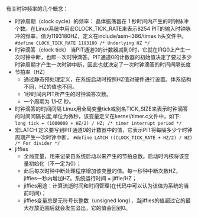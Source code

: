 有关时钟频率的几个概念：
* 时钟周期（clock cycle）的频率：
  晶体振荡器在 1 秒时间内产生的时钟脉冲个数。在Linux系统中用宏CLOCK_TICK_RATE来表示8254 PIT的输入时钟脉冲的频率，值为1193180HZ，定义在include/asm-i386/timex.h头文件中。
  ```#define CLOCK_TICK_RATE 1193180 /* Underlying HZ */```
* 时钟滴答（clock tick）
  当PIT通道0的计数器减到0时，它就在IRQ0上产生一次时钟中断，也即一次时钟滴答。PIT通道0的计数器的初始值决定了要过多少时钟周期才产生一次时钟中断，因此也就决定了一次时钟滴答的时间间隔长度
* 节拍率（HZ）
  - 通过静态预处理定义，在系统启动时按照HZ值对硬件进行设置。体系结构不同，HZ的值也不同。
  - 1秒时间内PIT所产生的时钟滴答次数。
  - 一个周期为 1/HZ 秒。
* 时钟滴答的时间间隔
  Linux用全局变量tick或别名TICK_SIZE来表示时钟滴答的时间间隔长度,单位为微秒，该变量定义在kernel/timer.c文件中，如下:
  ```long tick = (1000000 + HZ/2) / HZ; /* timer interrupt period */ ```
* 宏LATCH
  定义要写到PIT通道0的计数器中的值，它表示PIT将每隔多少个时钟周期产生一次时钟中断。
  ```#define LATCH ((CLOCK_TICK_RATE + HZ/2) / HZ) /* For divider */```
* jiffies
  - 全局变量，用来记录自系统启动以来产生的节拍总数。启动时内核将该变量初始化（不一定为0）；
  - 此后每次时钟中断处理程序增加该变量的值。每一秒钟中断次数HZ，jiffies一秒内增加HZ。系统运行时间 = jiffie/HZ；
  - jiffies用途：计算流逝时间和时间管理(在代码中可以认为该值为系统的当前时间)；
  - jiffies变量总是无符号长整数（unsigned long），当jiffies的值超过它的最大存放范围后就会发生溢出，它的值会回到0。